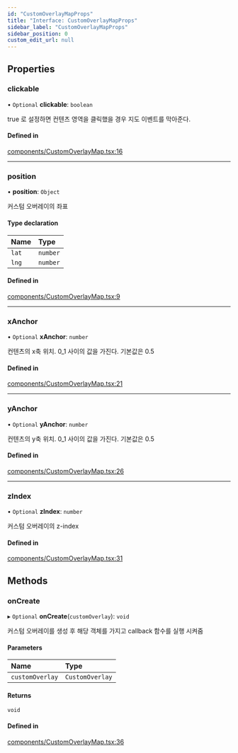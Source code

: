 ```yaml
---
id: "CustomOverlayMapProps"
title: "Interface: CustomOverlayMapProps"
sidebar_label: "CustomOverlayMapProps"
sidebar_position: 0
custom_edit_url: null
---
```


## Properties

### clickable

• `Optional` **clickable**: `boolean`

true 로 설정하면 컨텐츠 영역을 클릭했을 경우 지도 이벤트를 막아준다.

#### Defined in

[components/CustomOverlayMap.tsx:16](https://github.com/JaeSeoKim/react-kakao-maps/blob/0abe091/src/components/CustomOverlayMap.tsx#L16)

___

### position

• **position**: `Object`

커스텀 오버레이의 좌표

#### Type declaration

| Name | Type |
| :------ | :------ |
| `lat` | `number` |
| `lng` | `number` |

#### Defined in

[components/CustomOverlayMap.tsx:9](https://github.com/JaeSeoKim/react-kakao-maps/blob/0abe091/src/components/CustomOverlayMap.tsx#L9)

___

### xAnchor

• `Optional` **xAnchor**: `number`

컨텐츠의 x축 위치. 0_1 사이의 값을 가진다. 기본값은 0.5

#### Defined in

[components/CustomOverlayMap.tsx:21](https://github.com/JaeSeoKim/react-kakao-maps/blob/0abe091/src/components/CustomOverlayMap.tsx#L21)

___

### yAnchor

• `Optional` **yAnchor**: `number`

컨텐츠의 y축 위치. 0_1 사이의 값을 가진다. 기본값은 0.5

#### Defined in

[components/CustomOverlayMap.tsx:26](https://github.com/JaeSeoKim/react-kakao-maps/blob/0abe091/src/components/CustomOverlayMap.tsx#L26)

___

### zIndex

• `Optional` **zIndex**: `number`

커스텀 오버레이의 z-index

#### Defined in

[components/CustomOverlayMap.tsx:31](https://github.com/JaeSeoKim/react-kakao-maps/blob/0abe091/src/components/CustomOverlayMap.tsx#L31)

## Methods

### onCreate

▸ `Optional` **onCreate**(`customOverlay`): `void`

커스텀 오버레이를 생성 후 해당 객체를 가지고 callback 함수를 실행 시켜줌

#### Parameters

| Name | Type |
| :------ | :------ |
| `customOverlay` | `CustomOverlay` |

#### Returns

`void`

#### Defined in

[components/CustomOverlayMap.tsx:36](https://github.com/JaeSeoKim/react-kakao-maps/blob/0abe091/src/components/CustomOverlayMap.tsx#L36)
